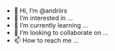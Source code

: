 - 👋 Hi, I’m @andriirs
- 👀 I’m interested in ...
- 🌱 I’m currently learning ...
- 💞️ I’m looking to collaborate on ...
- 📫 How to reach me ...

<!---
andriirs/andriirs is a ✨ special ✨ repository because its `README.md` (this file) appears on your GitHub profile.
You can click the Preview link to take a look at your changes.
--->
